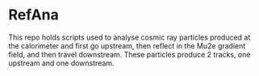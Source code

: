 # RefAna
This repo holds scripts used to analyse cosmic ray particles produced at the calorimeter and first go upstream, then reflect in the Mu2e gradient field, and then travel downstream.
These particles produce 2 tracks, one upstream and one downstream.
